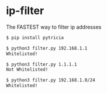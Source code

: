 # ip-filter
The FASTEST way to filter ip addresses

```bash
$ pip install pytricia

$ python3 filter.py 192.168.1.1
Whitelisted!

$ python3 filter.py 1.1.1.1
Not Whitelisted!

$ python3 filter.py 192.168.1.0/24
Whitelisted!

```